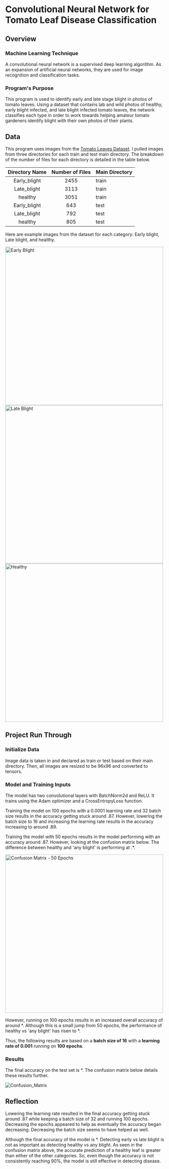 # Convolutional Neural Network for Tomato Leaf Disease Classification

## Overview
### Machine Learning Technique

A convolutional neural network is a supervised deep learning algorithm. As an expansion of artificial neural networks, they are used for image recognition and classification tasks. 

### Program's Purpose

This program is used to identify early and late stage blight in photos of tomato leaves. Using a dataset that contains lab and wild photos of healthy, early blight infected, and late blight infected tomato leaves, the network classifies each type in order to work towards helping amateur tomato gardeners identify blight with their own photos of their plants. 

## Data

This program uses images from the [Tomato Leaves Dataset](https://www.kaggle.com/datasets/ashishmotwani/tomato/data). I pulled images from three directories for each train and test main directory. The breakdown of the number of files for each directory is detailed in the table below.

| Directory Name | Number of Files | Main Directory |
|:--------------:|:---------------:|----------------|
| Early_blight   | 2455            | train          |
| Late_blight    | 3113            | train          |
| healthy        | 3051            | train          |
| Early_blight   | 643             | test           |
| Late_blight    | 792             | test           |
| healthy        | 805             | test           |

Here are example images from the dataset for each category: Early blight, Late blight, and healthy.

<img src="https://github.com/user-attachments/assets/6f7a3d44-56f0-4a03-886c-de44f68bb909" alt="Early Blight" width="500"/>
<img src="https://github.com/user-attachments/assets/427c7c4b-2b8d-4243-9cae-7a05ae0200e4" alt="Late Blight" width="500"/>
<img src="https://github.com/user-attachments/assets/4f286249-99f5-40f2-9818-21b7db943bf8" alt="Healthy" width="500"/>

## Project Run Through

### Initialize Data

Image data is taken in and declared as train or test based on their main directory. Then, all images are resized to be 96x96 and converted to tensors.

### Model and Training Inputs

The model has two convolutional layers with BatchNorm2d and ReLU. It trains using the Adam optimizer and a CrossEntropyLoss function.

Training the model on 100 epochs with a 0.0001 learning rate and 32 batch size results in the accuracy getting stuck around .87. However, lowering the batch size to 16 and increasing the learning rate results in the accuracy increasing to around .89.

Training the model with 50 epochs results in the model performing with an accuracy around .87. However, looking at the confusion matrix below. The difference between healthy and 'any blight' is performing at .*. 

<img src="https://github.com/user-attachments/assets/6f7a3d44-56f0-4a03-886c-de44f68bb909" alt="Confusion Matrix - 50 Epochs" width="500"/>

However, running on 100 epochs results in an increased overall accuracy of around *. Although this is a small jump from 50 epochs, the performance of healthy vs 'any blight' has risen to *. 

Thus, the following results are based on a <b>batch size of 16</b> with a <b>learning rate of 0.001</b> running on <b>100 epochs</b>.

### Results

The final accuracy on the test set is *. The confusion matrix below details these results further. 

![Confusion_Matrix]()

## Reflection

Lowering the learning rate resulted in the final accuracy getting stuck around .87 while keeping a batch size of 32 and running 100 epochs. Decreasing the epochs appeared to help as eventually the accuracy began decreasing. Decreasing the batch size seems to have helped as well. 

Although the final accuracy of the model is *. Detecting early vs late blight is not as important as detecting healthy vs any blight. As seen in the confusion matrix above, the accurate prediction of a healthy leaf is greater than either of the other categories. So, even though the accuracy is not consistently reaching 90%, the model is still effective in detecting disease.
